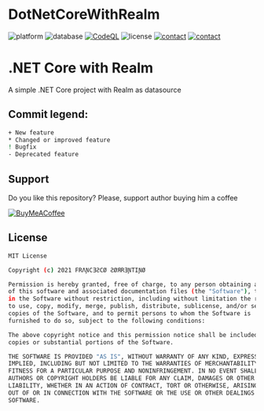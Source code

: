 # DotNetCoreWithRealm
![platform](https://img.shields.io/static/v1?label=Platform&message=.NET&color=563d7c) ![database](https://img.shields.io/static/v1?label=Database&message=Realm&color=8686d2) [![CodeQL](https://github.com/franksorro/DotNetCoreWithRealm/actions/workflows/codeql-analysis.yml/badge.svg)](https://github.com/franksorro/DotNetCoreWithRealm/actions/workflows/codeql-analysis.yml) ![license](https://img.shields.io/static/v1?label=License&message=MIT&color=909090) [![contact](https://img.shields.io/static/v1?label=Contact&message=Twitter&color=00acee)](https://twitter.com/franksorro) [![contact](https://img.shields.io/static/v1?label=Contact&message=LinkedIn&color=0e76a8)](https://www.linkedin.com/in/franksorro)

# .NET Core with Realm
A simple .NET Core project with Realm as datasource

## Commit legend:
```sh
+ New feature
* Changed or improved feature
! Bugfix
- Deprecated feature
```

## Support
Do you like this repository? Please, support author buying him a coffee

[![BuyMeACoffee](https://www.buymeacoffee.com/assets/img/custom_images/orange_img.png)](https://www.buymeacoffee.com/franksorro)

## License
```sh
MIT License

Copyright (c) 2021 FRΛƝCƎƧCØ ƧØЯRƎƝTIƝØ

Permission is hereby granted, free of charge, to any person obtaining a copy
of this software and associated documentation files (the "Software"), to deal
in the Software without restriction, including without limitation the rights
to use, copy, modify, merge, publish, distribute, sublicense, and/or sell
copies of the Software, and to permit persons to whom the Software is
furnished to do so, subject to the following conditions:

The above copyright notice and this permission notice shall be included in all
copies or substantial portions of the Software.

THE SOFTWARE IS PROVIDED "AS IS", WITHOUT WARRANTY OF ANY KIND, EXPRESS OR
IMPLIED, INCLUDING BUT NOT LIMITED TO THE WARRANTIES OF MERCHANTABILITY,
FITNESS FOR A PARTICULAR PURPOSE AND NONINFRINGEMENT. IN NO EVENT SHALL THE
AUTHORS OR COPYRIGHT HOLDERS BE LIABLE FOR ANY CLAIM, DAMAGES OR OTHER
LIABILITY, WHETHER IN AN ACTION OF CONTRACT, TORT OR OTHERWISE, ARISING FROM,
OUT OF OR IN CONNECTION WITH THE SOFTWARE OR THE USE OR OTHER DEALINGS IN THE
SOFTWARE.
```
